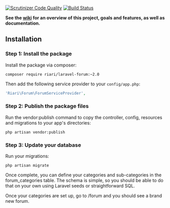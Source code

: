 [![Scrutinizer Code Quality](https://scrutinizer-ci.com/g/Riari/laravel-forum/badges/quality-score.png?b=master)](https://scrutinizer-ci.com/g/Riari/laravel-forum/?branch=master)
[![Build Status](https://scrutinizer-ci.com/g/Riari/laravel-forum/badges/build.png?b=master)](https://scrutinizer-ci.com/g/Riari/laravel-forum/build-status/master)

**See the [wiki](https://github.com/Riari/laravel-forum/wiki) for an overview of this project, goals and features, as well as documentation.**

## Installation

### Step 1: Install the package

Install the package via composer:

```
composer require riari/laravel-forum:~2.0
```

Then add the following service provider to your `config/app.php`:

```php
'Riari\Forum\ForumServiceProvider',
```

### Step 2: Publish the package files

Run the vendor:publish command to copy the controller, config, resources and migrations to your app's directories:

`php artisan vendor:publish`

### Step 3: Update your database

Run your migrations:

`php artisan migrate`

Once complete, you can define your categories and sub-categories in the forum_categories table. The schema is simple, so you should be able to do that on your own using Laravel seeds or straightforward SQL.

Once your categories are set up, go to <app hostname>/forum and you should see a brand new forum.
